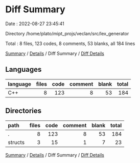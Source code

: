 # Diff Summary

Date : 2022-08-27 23:45:41

Directory /home/plato/mipt_projs/veclan/src/lex_generator

Total : 8 files,  123 codes, 8 comments, 53 blanks, all 184 lines

[Summary](results.md) / [Details](details.md) / Diff Summary / [Diff Details](diff-details.md)

## Languages
| language | files | code | comment | blank | total |
| :--- | ---: | ---: | ---: | ---: | ---: |
| C++ | 8 | 123 | 8 | 53 | 184 |

## Directories
| path | files | code | comment | blank | total |
| :--- | ---: | ---: | ---: | ---: | ---: |
| . | 8 | 123 | 8 | 53 | 184 |
| structs | 3 | 15 | 1 | 7 | 23 |

[Summary](results.md) / [Details](details.md) / Diff Summary / [Diff Details](diff-details.md)
